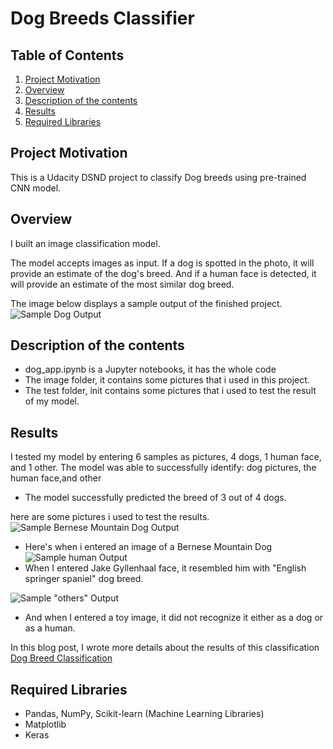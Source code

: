 # Dog Breeds Classifier

## Table of Contents

1. [Project Motivation](#motivation)
2. [Overview](#over)
3. [Description of the contents](#files)
4. [Results](#results)
5. [Required Libraries](#libraries)


## Project Motivation <a name="motivation"></a>
This is a Udacity DSND project to classify Dog breeds using pre-trained CNN model.

## Overview <a name="over"></a>
I built an image classification model.

The model accepts images as input. 
If a dog is spotted in the photo, it will provide an estimate of the dog's breed.
And if a human face is detected, it will provide an estimate of the most similar dog breed.

The image below displays a sample output of the finished project.
![Sample Dog Output](https://github.com/shahadl/PROJECT-2/blob/master/image/1.PNG)


## Description of the contents <a name="files"></a>
- dog_app.ipynb is a Jupyter notebooks, it has the whole code
- The image folder, it contains some pictures that i used in this project.
- The test folder, init contains some pictures that i used to test the result of my model.

## Results <a name="results"></a>
I tested my model by entering 6 samples as pictures, 4 dogs, 1 human face, and 1 other. 
The model was able to successfully identify: dog pictures, the human face,and other
- The model successfully predicted the breed of 3 out of 4 dogs.

here are some pictures i used to test the results.
![Sample Bernese Mountain Dog Output](https://github.com/shahadl/PROJECT-2/blob/master/image/2.PNG)
- Here's when i entered an image of a Bernese Mountain Dog
![Sample human Output](https://github.com/shahadl/PROJECT-2/blob/master/image/3.PNG)
- When I entered Jake Gyllenhaal face, it resembled him with "English springer spaniel" dog breed.

![Sample "others" Output](https://github.com/shahadl/PROJECT-2/blob/master/image/4.PNG)
- And when I entered a toy image, it did not recognize it either as a dog or as a human.

In this blog post, I wrote more details about the results of this classification 
[Dog Breed Classification](https://medium.com/@Lzcv2/dog-breed-classification-41abe5e01c32?postPublishedType=initial)

## Required Libraries <a name="libraries"></a>
- Pandas, NumPy, Scikit-learn (Machine Learning Libraries)
- Matplotlib 
- Keras
